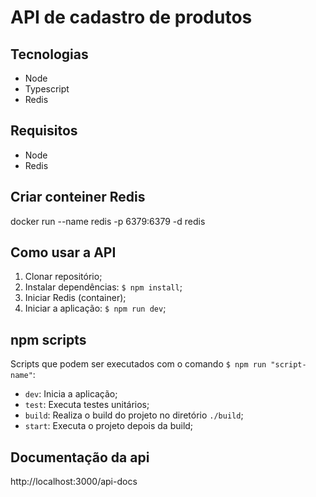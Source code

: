 # API de cadastro de produtos

## Tecnologias

- Node
- Typescript
- Redis

## Requisitos

- Node
- Redis

## Criar conteiner Redis

docker run --name redis -p 6379:6379 -d redis

## Como usar a API

1. Clonar repositório;
2. Instalar dependências: `$ npm install`;
3. Iniciar Redis (container);
4. Iniciar a aplicação: `$ npm run dev`;

## npm scripts

Scripts que podem ser executados com o comando `$ npm run "script-name"`:
* `dev`: Inicia a aplicação;
* `test`: Executa testes unitários;
* `build`: Realiza o build do projeto no diretório `./build`;
* `start`: Executa o projeto depois da build;

## Documentação da api

http://localhost:3000/api-docs
